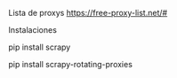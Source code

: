 Lista de proxys
https://free-proxy-list.net/#

Instalaciones 

pip install scrapy

pip install scrapy-rotating-proxies
